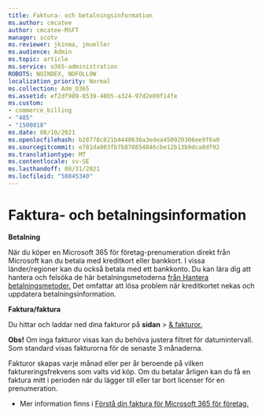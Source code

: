 ```yaml
---
title: Faktura- och betalningsinformation
ms.author: cmcatee
author: cmcatee-MSFT
manager: scotv
ms.reviewer: jkinma, jmueller
ms.audience: Admin
ms.topic: article
ms.service: o365-administration
ROBOTS: NOINDEX, NOFOLLOW
localization_priority: Normal
ms.collection: Adm_O365
ms.assetid: ef2df989-8539-48b5-a324-97d2e09f14fe
ms.custom:
- commerce_billing
- "485"
- "1500018"
ms.date: 08/10/2021
ms.openlocfilehash: b28778c821b4440636a3edea450920306ee9f6a0
ms.sourcegitcommit: e781da003fb7b878854846cbe12b13b9dca8df92
ms.translationtype: MT
ms.contentlocale: sv-SE
ms.lasthandoff: 08/31/2021
ms.locfileid: "58845340"
---
```

# <a name="invoice-and-payment-information"></a>Faktura- och betalningsinformation

**Betalning**

När du köper en Microsoft 365 för företag-prenumeration direkt från Microsoft kan du betala med kreditkort eller bankkort.  I vissa länder/regioner kan du också betala med ett bankkonto.  Du kan lära dig att hantera och felsöka de här betalningsmetoderna [från Hantera betalningsmetoder.](https://docs.microsoft.com/microsoft-365/commerce/billing-and-payments/manage-payment-methods) Det omfattar att lösa problem när kreditkortet nekas och uppdatera betalningsinformation.

**Faktura/faktura**

Du hittar och laddar ned dina fakturor på **sidan**  >  [& fakturor.](https://go.microsoft.com/fwlink/p/?linkid=848039)  

**Obs!** Om inga fakturor visas kan du behöva justera filtret för datumintervall.  Som standard visas fakturorna för de senaste 3 månaderna.

Fakturor skapas varje månad eller per år beroende på vilken faktureringsfrekvens som valts vid köp.  Om du betalar årligen kan du få en faktura mitt i perioden när du lägger till eller tar bort licenser för en prenumeration.

- Mer information finns i [Förstå din faktura för Microsoft 365 för företag.](https://docs.microsoft.com/microsoft-365/commerce/billing-and-payments/understand-your-invoice2)